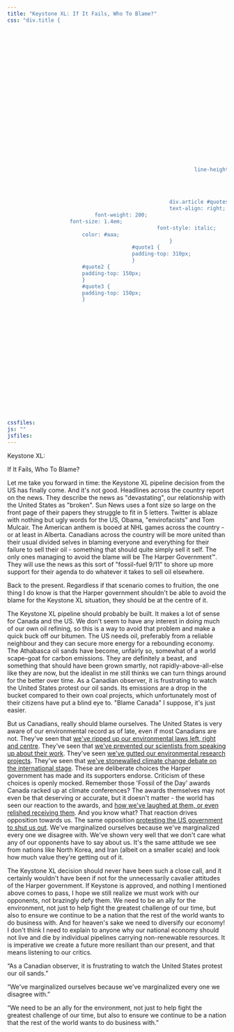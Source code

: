 ```yaml
---
title: "Keystone XL: If It Fails, Who To Blame?"
css: "div.title {
                                                                                                                                display: none;
                                                                                                                                }
                                                                                                                                div.article p.h1, div.article p.h2 {
                                                                                                                                font-family: 'brandon-grotesque';
                                                                                                                                text-transform: uppercase;
                                                                                                                                padding: 0;
                                                                                                                            margin: 0;
                                                                                                                                font-size: 96px;
                                                                                                                            line-height: 1;
                                                                                                                                }
                                                                                                                                div.article p.h2 {
                                                                                                                                font-size: 40px;
                                                                                                                                margin-bottom: 2.5em;
                                                                                                                                }
                                                                                                                                         div.information {
                                                                                                                                                                                margin-top: 170px;
                                                                                                                                                                                margin-left: 0;
                                                                                                                                                                                position: absolute;
                                                                                                                                                                                }
                                                                                                        div.article {
                                                                                                        font-family: 'jubilat';
                                                                                                    font-size: 16px;
                                                            line-height: 1.4;
                                                                                                        }
                                                                                            div.article p {
                                                                                            margin-bottom: 2em;
                                                                                            }
                                                    div.article #quotes {
                                                    text-align: right;
                            font-weight: 200;
                    font-size: 1.4em;
                                                font-style: italic;
                        color: #aaa;
                                                    }
                                        #quote1 {
                                        padding-top: 310px;
                                        }
                        #quote2 {
                        padding-top: 150px;
                        }
                        #quote3 {
                        padding-top: 150px;
                        }
                                                                                                                                                                                                            div.footer div.bottom {
                                                                                                                                                                                                               background-color: #000;
                                                                                                                                                                                                               color: #fff;
                                                                                                                                                                                                               border-top: 16px solid #848484;
                                                                                                                                                                                                            }
                                                                                                                                                                                                            div.menus {
                                                                                                                                                                                                               background-color: #000;
                                                                                                                                                                                                               border-bottom: 16px solid #848484;
                                                                                                                                                                                                            }
                                                                                                                                                                                                            div.mainmenu .menu ul li a, div.mainmenu .menu a.selected, div.mainmenu .menu a:hover, div.mainmenu .menu li:hover>a, div.mainmenu .menu li li {
                                                                                                                                                                                                               background-color: #848484;
                                                                                                                                                                                                            }
                                                                                                                                                                                                            div.mainmenu .menu ul li a:hover {
                                                                                                                                                                                                               background-color: #666;
                                                                                                                                                                                                            }
                                                                            div.footer div.trim div.wrapper {
                                                                               background: url('/file/post/20101219/ifad/skyline_grey.png') no-repeat center bottom;
                                                                            }"
cssfiles:
js: ""
jsfiles:
---
```

<p class="h1">Keystone XL:</p>
<p class="h2">If It Fails, Who To Blame?</p>
<div class="quad leftedge left">
<p><span class="fancy">Let me take you forward in time:</span> the Keystone XL pipeline decision from the US has finally come. And it's not good. Headlines across the country report on the news. They describe the news as "devastating", our relationship with the United States as "broken". Sun News uses a font size so large on the front page of their papers they struggle to fit in 5 letters. Twitter is ablaze with nothing but ugly words for the US, Obama, "envirofacists" and Tom Mulcair. The American anthem is booed at NHL games across the country - or at least in Alberta. Canadians across the country will be more united than their usual divided selves in blaming everyone and everything for their failure to sell their oil - something that should quite simply sell it self. The only ones managing to avoid the blame will be The Harper Government&trade;. They will use the news as this sort of "fossil-fuel 9/11" to shore up more support for their agenda to do whatever it takes to sell oil elsewhere.</p>
<p>Back to the present. Regardless if that scenario comes to fruition, the one thing I do know is that the Harper government shouldn't be able to avoid the blame for the Keystone XL situation, they should be at the centre of it.</p>
<p>The Keystone XL pipeline should probably be built. It makes a lot of sense for Canada and the US. We don't seem to have any interest in doing much of our own oil refining, so this is a way to avoid that problem and make a quick buck off our bitumen. The US needs oil, preferably from a reliable neighbour and they can secure more energy for a rebounding economy. The Athabasca oil sands have become, unfairly so, somewhat of a world scape-goat for carbon emissions. They are definitely a beast, and something that should have been grown smartly, not rapidly-above-all-else like they are now, but the idealist in me still thinks we can turn things around for the better over time. As a Canadian observer, it is frustrating to watch the United States protest our oil sands. Its emissions are a drop in the bucket compared to their own coal projects, which unfortunately most of their citizens have put a blind eye to. "Blame Canada" I suppose, it's just easier.</p>
<p>But us Canadians, really should blame ourselves. The United States is very aware of our environmental record as of late, even if most Canadians are not. They've seen that&nbsp;<a href="http://www.ctvnews.ca/politics/documents-reveal-pipeline-industry-drove-changes-to-navigable-waters-act-1.1164476">we've ripped up our environmental laws left, right and centre</a>. They've seen that <a href="http://www.thestar.com/opinion/editorials/2013/03/18/harper_governments_reckless_and_undemocratic_muzzling_of_scientists_editorial.html">we've prevented our scientists from speaking up about their work</a>. They've seen <a href="http://www.theglobeandmail.com/news/politics/closing-of-experimental-lakes-area-called-a-travesty-as-feds-move-to-dismantle-buildings/article9846568/">we've gutted our environmental research projects</a>. They've seen that <a href="http://www.cbc.ca/news/politics/story/2011/12/04/pol-durban-canada.html">we've stonewalled climate change debate on the international stage</a>. These are deliberate choices the Harper government has made and its supporters endorse. Criticism of these choices is openly mocked. Remember those 'Fossil of the Day' awards Canada racked up at climate conferences? The awards themselves may not even be that deserving or accurate, but it doesn't matter - the world has seen our reaction to the awards, and <a href="https://www.facebook.com/ElizabethMayGreenLeader/posts/182863368473229">how we've laughed at them, or even relished receiving them</a>. And you know what? That reaction drives opposition towards us. The same opposition <a href="http://www.theglobeandmail.com/news/politics/us-protest-paints-keystone-as-emissions-villain/article8774981/">protesting the US government to shut us out</a>. We've marginalized ourselves because we've marginalized every one we disagree with. We've shown very well that we don't care what any of our opponents have to say about us. It's the same attitude we see from nations like North Korea, and Iran (albeit on a smaller scale) and look how much value they're getting out of it.</p>
<p>The Keystone XL decision should never have been such a close call, and it certainly wouldn't have been if not for the unnecessarily cavalier attitudes of the Harper government. If Keystone is approved, and nothing I mentioned above comes to pass, I hope we still realize we must work with our opponents, not brazingly defy them. We need to be an ally for the environment, not just to help fight the greatest challenge of our time, but also to ensure we continue to be a nation that the rest of the world wants to do business with. And for heaven's sake we need to diversify our economy! I don't think I need to explain to anyone why our national economy should not live and die by individual pipelines carrying non-renewable resources. It is imperative we create a future more resiliant than our present, and that means listening to our critics.</p>
</div>
<div id="quotes" class="double rightedge left">
<p id="quote1">&ldquo;As a Canadian observer, it is frustrating to watch the United States protest our oil sands.&rdquo;</p>
<p id="quote2">&ldquo;We've marginalized ourselves because we've marginalized every one we disagree with.&rdquo;</p>
<p id="quote3">&ldquo;We need to be an ally for the environment, not just to help fight the greatest challenge of our time, but also to ensure we continue to be a nation that the rest of the world wants to do business with.&rdquo;</p>
</div>